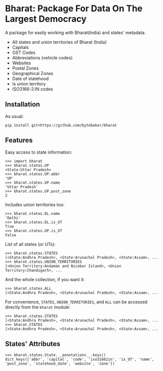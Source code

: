 Bharat: Package For Data On The Largest Democracy
==================================================

A package for easily working with Bharat(India) and states' metadata.

-   All states and union territories of Bharat (India)
-   Capitals
-   GST Codes
-   Abbreviations (vehicle codes)
-   Websites
-   Postal Zones
-   Geographical Zones
-   Date of statehood
-   Is union territory
-   ISO3166-2:IN codes

Installation
------------

As usual:

    pip install git+https://github.com/bytebaker/bharat

Features
--------

Easy access to state information:

    >>> import bharat
    >>> bharat.states.UP
    <State:Uttar Pradesh>
    >>> bharat.states.UP.abbr
    'UP'
    >>> bharat.states.UP.name
    'Uttar Pradesh'
    >>> bharat.states.UP.post_zone
    2

Includes union territories too: 

    >>> bharat.states.DL.name
    'Delhi'
    >>> bharat.states.DL.is_UT
    True
    >>> bharat.states.UP.is_UT
    False

List of all states (or UTs):

    >>> bharat.states.STATES
    [<State:Andhra Pradesh>, <State:Arunachal Pradesh>, <State:Assam>, ...
    >>> bharat.states.UNION_TERRITORIES
    [<Union Territory:Andaman and Nicobar Island>, <Union Territory:Chandigarh>, ...

And the whole collection, if you want it:

    >>> bharat.states.ALL
    [<State:Andhra Pradesh>, <State:Arunachal Pradesh>, <State:Assam>, ...

For convenience, `STATES`, `UNION_TERRITORIES`, and `ALL`
can be accessed directly from the `bharat` module:

    >>> bharat.states.STATES
    [<State:Andhra Pradesh>, <State:Arunachal Pradesh>, <State:Assam>, ...
    >>> bharat.STATES
    [<State:Andhra Pradesh>, <State:Arunachal Pradesh>, <State:Assam>, ...

States' Attributes
--------
    >>> bharat.states.State.__annotations__.keys()
    dict_keys(['abbr', 'capital', 'code', 'iso31662in', 'is_UT', 'name', 'post_zone', 'statehood_date', 'website', 'zone'])